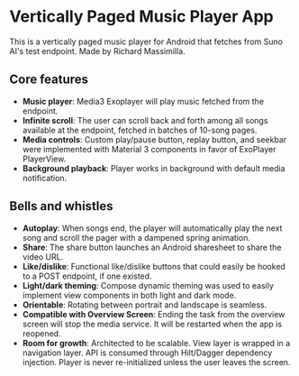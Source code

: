 # Vertically Paged Music Player App 
This is a vertically paged music player for Android that fetches from Suno AI's test endpoint. Made by Richard Massimilla. 

## Core features 
* **Music player**: Media3 Exoplayer will play music fetched from the endpoint. 
* **Infinite scroll**: The user can scroll back and forth among all songs available at the endpoint, fetched in batches of 10-song pages. 
* **Media controls**: Custom play/pause button, replay button, and seekbar were implemented with Material 3 components in favor of ExoPlayer PlayerView. 
* **Background playback**: Player works in background with default media notification. 

## Bells and whistles 
* **Autoplay**: When songs end, the player will automatically play the next song and scroll the pager with a dampened spring animation. 
* **Share**: The share button launches an Android sharesheet to share the video URL. 
* **Like/dislike**: Functional like/dislike buttons that could easily be hooked to a POST endpoint, if one existed.
* **Light/dark theming**: Compose dynamic theming was used to easily implement view components in both light and dark mode. 
* **Orientable**: Rotating between portrait and landscape is seamless.
* **Compatible with Overview Screen**: Ending the task from the overview screen will stop the media service. It will be restarted when the app is reopened.
* **Room for growth**: Architected to be scalable. View layer is wrapped in a navigation layer. API is consumed through Hilt/Dagger dependency injection. Player is never re-initialized unless the user leaves the screen. 
